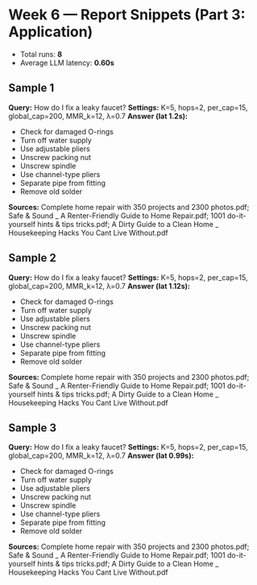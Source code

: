 # Week 6 — Report Snippets (Part 3: Application)

- Total runs: **8**
- Average LLM latency: **0.60s**

## Sample 1
**Query:** How do I fix a leaky faucet?
**Settings:** K=5, hops=2, per_cap=15, global_cap=200, MMR_k=12, λ=0.7
**Answer (lat 1.2s):**

- Check for damaged O-rings
- Turn off water supply
- Use adjustable pliers
- Unscrew packing nut
- Unscrew spindle
- Use channel-type pliers
- Separate pipe from fitting
- Remove old solder

**Sources:** Complete home repair  with 350 projects and 2300 photos.pdf; Safe & Sound _ A Renter-Friendly Guide to Home Repair.pdf; 1001 do-it-yourself hints & tips  tricks.pdf; A Dirty Guide to a Clean Home _ Housekeeping Hacks You Cant Live Without.pdf

## Sample 2
**Query:** How do I fix a leaky faucet?
**Settings:** K=5, hops=2, per_cap=15, global_cap=200, MMR_k=12, λ=0.7
**Answer (lat 1.12s):**

- Check for damaged O-rings
- Turn off water supply
- Use adjustable pliers
- Unscrew packing nut
- Unscrew spindle
- Use channel-type pliers
- Separate pipe from fitting
- Remove old solder

**Sources:** Complete home repair  with 350 projects and 2300 photos.pdf; Safe & Sound _ A Renter-Friendly Guide to Home Repair.pdf; 1001 do-it-yourself hints & tips  tricks.pdf; A Dirty Guide to a Clean Home _ Housekeeping Hacks You Cant Live Without.pdf

## Sample 3
**Query:** How do I fix a leaky faucet?
**Settings:** K=5, hops=2, per_cap=15, global_cap=200, MMR_k=12, λ=0.7
**Answer (lat 0.99s):**

- Check for damaged O-rings
- Turn off water supply
- Use adjustable pliers
- Unscrew packing nut
- Unscrew spindle
- Use channel-type pliers
- Separate pipe from fitting
- Remove old solder

**Sources:** Complete home repair  with 350 projects and 2300 photos.pdf; Safe & Sound _ A Renter-Friendly Guide to Home Repair.pdf; 1001 do-it-yourself hints & tips  tricks.pdf; A Dirty Guide to a Clean Home _ Housekeeping Hacks You Cant Live Without.pdf
